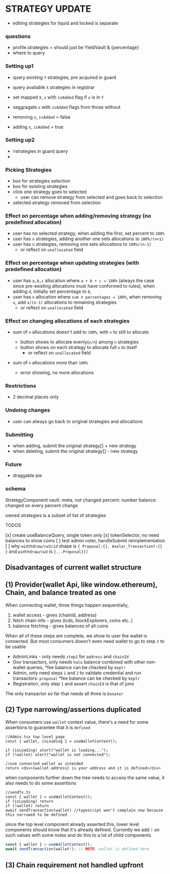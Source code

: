 # STRATEGY UPDATE

- editing strategies for liquid and locked is separate

### questions

- profile.strategies = should just be YieldVault & {percentage}
- where to query

### Setting up1

- query existing `Y` strategies, pre acquired in guard
- query available `X` strategies in registrar
- set mapped `X`, `x` with `isAdded` flag if `x` is in `Y`
- seggragate `x` with `isAdded` flags from those without

- removing `x`, `isAdded` = false
- adding `x`, `isAdded` = true

### Setting up2

- `Y`strategies in guard query
-

### Picking Strategies

- box for strategies selection
- box for existing strategies
- click one strategy goes to selected
  - user can remove strategy from selected and goes back to selection
- selected strategy removed from selection

### Effect on percentage when adding/removing strategy (no predefined allocation)

- user has no selected strategy, when adding the first, set percent to `100%`
- user has `n` strategies, adding another one sets allocations to `100%/(n+1)`
- user has `n` strategies, removing one sets allocations to `100%/(n-1)`
  - or reflect on `unallocated` field

### Effect on percentage when updating strategies (with predefined allocation)

- user has `a,b,c` allocation where `a + b + c = 100%` (always the case since pre-existing allocations must have conformed to rules), when adding `d`, initially set percentage to `0`,
- user has `n` allocation where `sum n percentages = 100%`, when removing `x`, add `x/(n-1)` allocations to remaining strategies
  - or reflect on `unallocated` field

### Effect on changing allocations of each strategies

- sum of `n` allocations doesn't add to `100%`, with `x` to still to allocate

  - button shows to allocate evenly(`x/n`) among `n` strategies
  - button shows on each strategy to allocate full `x` to itself
    - or reflect on `unallocated` field

- sum of `n` allocations more than `100%`
  - error showing, no more allocations

### Restrictions

- 2 decimal places only

### Undoing changes

- user can always go back to original strategies and allocations

### Submitting

- when adding, submit the original strategy[] + new strategy
- when deleting, submit the original strategy[] - new strategy

### Future

- draggable pie

### schema

StrategyComponent
vault: meta, not changed
percent: number
balance: changed on every percent change

owned strategies is a subset of list of strategies

TODOS

[x] create useBalanceQuery, single token only
[x] tokenSelector, no need balances to show coins
[ ] test admin voter, handleSubmit reimplementation
[ ] why `widthdraw/cw3/id` shape is `{ Proposal:{}, Axelar_Transaction?:{} }` and `widthdraw/cw3` is `{...Proposal}[]`

## Disadvantages of current wallet structure

## (1) Provider(wallet Api, like window.ethereum), Chain, and balance treated as one

When connecting wallet, three things happen sequentially,

1. wallet access - gives (chainId, address)
2. fetch chain info - gives (lcds, blockExplorers, coins etc..)
3. balance fetching - gives balances of all coins

When all of these steps are complete, we show to user the wallet is connected.
But most consumers doesn't even need wallet to go to step `3` to be usable

- AdminLinks - only needs `step1` for `address` and `chainId`
- Gov transactors, only needs `halo` balance combined with other non-wallet queries, \*fee balance can be checked by `keplr`
- Admin, only need steps `1` and `2` to validate credential and run transactors: `proposal` \*fee balance can be checked by `keplr`
- Registration, only step `1` and assert `chainId` is that of juno

The only transactor so far that needs all three is `Donater`

## (2) Type narrowing/assertions duplicated

When consumers use `wallet` context value, there's a need for some assertions to guarantee that it is `defined`

```tsx
//Admin.tsx top level page
const { wallet, isLoading } = useWalletContext();

if (isLoading) alert("wallet is loading...");
if (!wallet) alert("wallet is not connected");

//use connected wallet as intended
return <div>{wallet.address} is your address and it is defined</div>

```

when components further down the tree needs to access the same value, it also needs to do some assertions

```tsx
//sendTx.ts
const { wallet } = useWalletContext();
if (isLoading) return
if (!wallet) return
await sendTransaction(wallet) //typescript won't complain now because this narrowed to be defined
```

since the top level component already asserted this, lower level components should know that it's already defined. Currently we add `!` on such values with some notes and do this to a lot of child components

```ts
const { wallet } = useWalletContext();
await sendTransaction(wallet!); // NOTE: wallet is defined here
```

## (3) Chain requirement not handled upfront
